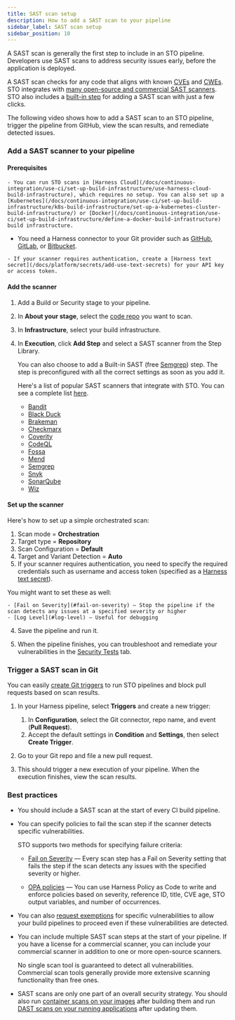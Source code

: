 ```yaml
---
title: SAST scan setup
description: How to add a SAST scan to your pipeline
sidebar_label: SAST scan setup
sidebar_position: 10
---
```


<!-- https://www.harness.io/harness-devops-academy/what-is-static-application-security-testing-sast -->

A SAST scan is generally the first step to include in an STO pipeline. Developers use SAST scans to address security issues early, before the application is deployed.

A SAST scan checks for any code that aligns with known [CVEs](https://cve.mitre.org/) and [CWEs](https://cwe.mitre.org/). STO integrates with [many open-source and commercial SAST scanners](/docs/security-testing-orchestration/sto-techref-category/security-step-settings-reference#code-repo-scanners). STO also includes a [built-in step](/docs/security-testing-orchestration/sto-techref-category/built-in/sast) for adding a SAST scan with just a few clicks.

The following video shows how to add a SAST scan to an STO pipeline, trigger the pipeline from GitHub, view the scan results, and remediate detected issues.

<DocVideo src="https://www.youtube.com/watch?v=qFnS6X4d5Ro" />

### Add a SAST scanner to your pipeline

#### Prerequisites

    - You can run STO scans in [Harness Cloud](/docs/continuous-integration/use-ci/set-up-build-infrastructure/use-harness-cloud-build-infrastructure), which requires no setup. You can also set up a [Kubernetes](/docs/continuous-integration/use-ci/set-up-build-infrastructure/k8s-build-infrastructure/set-up-a-kubernetes-cluster-build-infrastructure/) or [Docker](/docs/continuous-integration/use-ci/set-up-build-infrastructure/define-a-docker-build-infrastructure) build infrastructure.

   - You need a Harness connector to your Git provider such as [GitHub](/docs/platform/connectors/code-repositories/ref-source-repo-provider/git-hub-connector-settings-reference), [GitLab](/docs/platform/connectors/code-repositories/ref-source-repo-provider/git-lab-connector-settings-reference/), or [Bitbucket](/docs/platform/connectors/code-repositories/ref-source-repo-provider/bitbucket-connector-settings-reference).
	
	- If your scanner requires authentication, create a [Harness text secret](/docs/platform/secrets/add-use-text-secrets) for your API key or access token. 

#### Add the scanner

1. Add a Build or Security stage to your pipeline.
2. In **About your stage**, select the [code repo](/docs/continuous-integration/use-ci/codebase-configuration/create-and-configure-a-codebase/) you want to scan.
3. In **Infrastructure**, select your build infrastructure.
4. In **Execution**, click **Add Step** and select a SAST scanner from the Step Library.

   You can also choose to add a Built-in SAST (free [Semgrep](/docs/security-testing-orchestration/sto-techref-category/semgrep/semgrep-scanner-reference)) step. The step is preconfigured with all the correct settings as soon as you add it.

   Here's a list of popular SAST scanners that integrate with STO. You can see a complete list [here](/docs/security-testing-orchestration/sto-techref-category/security-step-settings-reference#code-repo-scanners). 

   - [Bandit](/docs/security-testing-orchestration/sto-techref-category/bandit-scanner-reference)
   - [Black Duck](/docs/security-testing-orchestration/sto-techref-category/black-duck-hub-scanner-reference)
   - [Brakeman](/docs/security-testing-orchestration/sto-techref-category/brakeman-scanner-reference)
   - [Checkmarx](/docs/security-testing-orchestration/sto-techref-category/checkmarx-scanner-reference)
   - [Coverity](/docs/security-testing-orchestration/sto-techref-category/coverity-scanner-reference)
   - [CodeQL](/docs/security-testing-orchestration/sto-techref-category/codeql-scanner-reference)
   - [Fossa](/docs/security-testing-orchestration/sto-techref-category/fossa-scanner-reference)
   - [Mend](/docs/security-testing-orchestration/sto-techref-category/mend-scanner-reference)
   - [Semgrep](/docs/security-testing-orchestration/sto-techref-category/semgrep/semgrep-scanner-reference)
   - [Snyk](/docs/security-testing-orchestration/sto-techref-category/snyk/snyk-scanner-reference)
   - [SonarQube](/docs/security-testing-orchestration/sto-techref-category/sonarqube-sonar-scanner-reference)
   - [Wiz](/docs/security-testing-orchestration/sto-techref-category/wiz/repo-scans-with-wiz)

#### Set up the scanner

Here's how to set up a simple orchestrated scan:

1. Scan mode = **Orchestration**
2. Target type = **Repository**
3. Scan Configuration = **Default**
4. Target and Variant Detection = **Auto**
5. If your scanner requires authentication, you need to specify the required credentials such as username and access token (specified as a [Harness text secret](/docs/platform/secrets/add-use-text-secrets)).

You might want to set these as well:

    - [Fail on Severity](#fail-on-severity) — Stop the pipeline if the scan detects any issues at a specified severity or higher
    - [Log Level](#log-level) — Useful for debugging

4. Save the pipeline and run it.

5. When the pipeline finishes, you can troubleshoot and remediate your vulnerabilities in the [Security Tests](/docs/security-testing-orchestration/dashboards/view-scan-results) tab.


### Trigger a SAST scan in Git 

You can easily [create Git triggers](/docs/security-testing-orchestration/use-sto/stop-builds-based-on-scan-results/github-triggers) to run STO pipelines and block pull requests based on scan results. 

1. In your Harness pipeline, select **Triggers** and create a new trigger: 

   1. In **Configuration**, select the Git connector, repo name, and event (**Pull Request**).
   2. Accept the default settings in **Condition** and **Settings**, then select **Create Trigger**. 

2. Go to your Git repo and file a new pull request. 

3. This should trigger a new execution of your pipeline. When the execution finishes, view the scan results. 

### Best practices

- You should include a SAST scan at the start of every CI build pipeline. 

- You can specify policies to fail the scan step if the scanner detects specific vulnerabilities. 

   STO supports two methods for specifying failure criteria: 

    - [Fail on Severity](/docs/security-testing-orchestration/get-started/key-concepts/fail-pipelines-by-severity) — Every scan step has a Fail on Severity setting that fails the step if the scan detects any issues with the specified severity or higher. 

    - [OPA policies](/docs/security-testing-orchestration/policies/create-opa-policies) — You can use Harness Policy as Code to write and enforce policies based on severity, reference ID, title, CVE age, STO output variables, and number of occurrences.

- You can also [request exemptions](/docs/security-testing-orchestration/exemptions/exemption-workflows) for specific vulnerabilities to allow your build pipelines to proceed even if these vulnerabilities are detected.

- You can include multiple SAST scan steps at the start of your pipeline. If you have a license for a commercial scanner, you can include your commercial scanner in addition to one or more open-source scanners.

   No single scan tool is guaranteed to detect all vulnerabilities. Commercial scan tools generally provide more extensive scanning functionality than free ones. 

- SAST scans are only one part of an overall security strategy. You should also run [container scans on your images](/docs/security-testing-orchestration/sto-techref-category/security-step-settings-reference#artifact-scanners) after building them and run [DAST scans on your running applications](/docs/security-testing-orchestration/sto-techref-category/security-step-settings-reference#artifact-scanners) after updating them. 

 




<!-- ### Benefits

Here are some significant benefits of including SAST scans in your Harness pipelines:

- SAST scans enable developers to address security issues at the earliest stage of development.

- SAST scans enable you to analyze the source code, bytecode, or compiled version of an application without running it.

- SAST scans promote secure coding practices and foster a security-conscious mindset among developers.

- SAST scans are critical for helping organizations meet government regulations and industry standards for secure coding practices and application security. Addressing security scans early ensures trust among customers, partners, and stakeholders.

- SAST scans can analyze complex codebases and detect even the most obscure vulnerabilities.

- SAST scans can detect a wide range of security issues. Here are just a few common examples:

  - [cross-site scripting (XSS) vulnerabilities](https://cwe.mitre.org/data/definitions/79.html)
  - [SQL injection flaws](https://cwe.mitre.org/data/definitions/89.html)
  - [buffer overflows](https://cwe.mitre.org/data/definitions/119.html)
  - [risky cryptographic algorithms](https://cwe.mitre.org/data/definitions/327.html)

-->